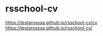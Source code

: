 # rsschool-cv
https://testarosssa.github.io/rsschool-cv/cv
https://testarosssa.github.io/rsschool-cv/
